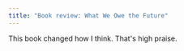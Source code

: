 ```yaml
---
title: "Book review: What We Owe the Future"
---
```

This book changed how I think. That's high praise. 
